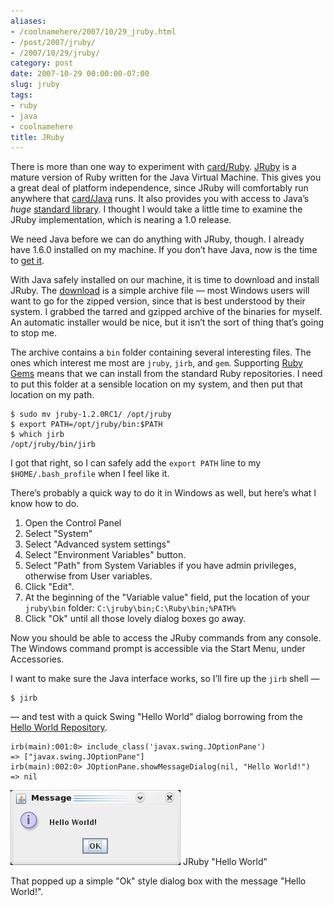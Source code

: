 ```yaml
---
aliases:
- /coolnamehere/2007/10/29_jruby.html
- /post/2007/jruby/
- /2007/10/29/jruby/
category: post
date: 2007-10-29 00:00:00-07:00
slug: jruby
tags:
- ruby
- java
- coolnamehere
title: JRuby
---
```


There is more than one way to experiment with [card/Ruby](../../../card/Ruby.md). [JRuby](http://jruby.org/) is a mature version of Ruby written for the Java Virtual Machine. This gives you a great deal of platform independence, since JRuby will comfortably run anywhere that [card/Java](../../../card/Java.md) runs. It also provides you with access to Java’s *huge* [standard library](http://www.java.com/en/download/index.jsp). I thought I would take a little time to examine the JRuby implementation, which is nearing a 1.0 release.

We need Java before we can do anything with JRuby, though. I already have 1.6.0 installed on my machine. If you don’t have Java, now is the time to [get it](http://www.java.com/en/download/index.jsp).

With Java safely installed on our machine, it is time to download and install JRuby. The [download](http://jruby.org/download) is a simple archive file — most Windows users will want to go for the zipped version, since that is best understood by their system. I grabbed the tarred and gzipped archive of the binaries for myself. An automatic installer would be nice, but it isn’t the sort of thing that’s going to stop me.

The archive contains a `bin` folder containing several interesting files. The ones which interest me most are `jruby`, `jirb`, and `gem`. Supporting [Ruby Gems](http://rubygems.org) means that we can install from the standard Ruby repositories. I need to put this folder at a sensible location on my system, and then put that location on my path.

````
$ sudo mv jruby-1.2.0RC1/ /opt/jruby
$ export PATH=/opt/jruby/bin:$PATH
$ which jirb
/opt/jruby/bin/jirb
````

I got that right, so I can safely add the `export PATH` line to my `$HOME/.bash_profile` when I feel like it.

There’s probably a quick way to do it in Windows as well, but here’s what I know how to do.

1. Open the Control Panel
1. Select "System"
1. Select "Advanced system settings"
1. Select "Environment Variables" button.
1. Select "Path" from System Variables if you have admin privileges,
   otherwise from User variables.
1. Click "Edit".
1. At the beginning of the "Variable value" field, put the location of
   your `jruby\bin` folder: `C:\jruby\bin;C:\Ruby\bin;%PATH%`
1. Click "Ok" until all those lovely dialog boxes go away.

Now you should be able to access the JRuby commands from any console. The Windows command prompt is accessible via the Start Menu, under Accessories.

I want to make sure the Java interface works, so I’ll fire up the `jirb` shell —

````
$ jirb
````

— and test with a quick Swing "Hello World" dialog borrowing from the
[Hello World Repository](http://www.roesler-ac.de/wolfram/hello.htm#Java-Swing).

````
irb(main):001:0> include_class('javax.swing.JOptionPane')
=> ["javax.swing.JOptionPane"]
irb(main):002:0> JOptionPane.showMessageDialog(nil, "Hello World!")
=> nil
````

![attachments/img/2007/jruby-hello.png](../../../attachments/img/2007/jruby-hello.png)
JRuby "Hello World"

That popped up a simple "Ok" style dialog box with the message "Hello World!".
